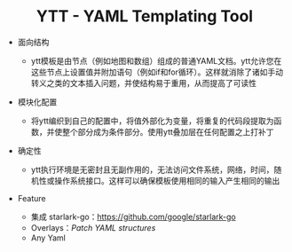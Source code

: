 <h1 align="center">
    YTT - YAML Templating Tool
</h1>

* 面向结构
  * ytt模板是由节点（例如地图和数组）组成的普通YAML文档。ytt允许您在这些节点上设置值并附加语句（例如if和for循环）。这样就消除了诸如手动转义之类的文本插入问题，并使结构易于重用，从而提高了可读性
* 模块化配置
  * 将ytt编织到自己的配置中，将值外部化为变量，将重复的代码段提取为函数，并使整个部分成为条件部分。使用ytt叠加层在任何配置之上打补丁
* 确定性
  * ytt执行环境是无密封且无副作用的，无法访问文件系统，网络，时间，随机性或操作系统接口。这样可以确保模板使用相同的输入产生相同的输出



* Feature
  * 集成 starlark-go：https://github.com/google/starlark-go
  * Overlays：*Patch YAML structures*
  * Any Yaml

